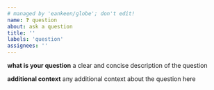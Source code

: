 ```yaml
---
# managed by 'eankeen/globe'; don't edit!
name: ❓ question
about: ask a question
title: ''
labels: 'question'
assignees: ''
---
```


**what is your question**
a clear and concise description of the question

**additional context**
any additional context about the question here
